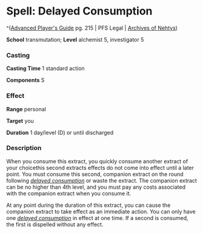 # Spell: Delayed Consumption

^([Advanced Player's Guide][ss-delayed-consumption] pg. 215 | PFS Legal | [Archives of Nehtys][sn-delayed-consumption])

**School** transmutation; **Level** alchemist 5, investigator 5

### Casting

**Casting Time** 1 standard action

**Components** S

### Effect

**Range** personal

**Target** you

**Duration** 1 day/level (D) or until discharged

### Description

When you consume this extract, you quickly consume another extract of your choicethis second extracts effects do not come into effect until a later point. You must consume this second, companion extract on the round following _[delayed consumption]_ or waste the extract. The companion extract can be no higher than 4th level, and you must pay any costs associated with the companion extract when you consume it.

At any point during the duration of this extract, you can cause the companion extract to take effect as an immediate action. You can only have one _[delayed consumption]_ in effect at one time. If a second is consumed, the first is dispelled without any effect.

[ss-delayed-consumption]: http://paizo.com/pathfinderRPG/v57
[sn-delayed-consumption]: http://www.archivesofnethys.com/SpellDisplay.aspx?ItemName=Delayed%20Consumption
[delayed consumption]: http://www.archivesofnethys.com/SpellDisplay.aspx?ItemName=delayed%20consumption